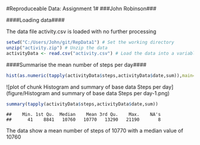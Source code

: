 #Reproduceable Data: Assignment 1#
###John Robinson###

####Loading data####

The data file activity.csv is loaded with no further processing


```r
setwd("C:/Users/John/git/RepData1") # Set the working directory
unzip("activity.zip") # Unzip the data
activityData <- read.csv("activity.csv") # Load the data into a variable
```

####Summarise the mean number of steps per day####


```r
hist(as.numeric(tapply(activityData$steps,activityData$date,sum)),main="Steps per day", xlab="Steps per day",breaks=61,col="Red")
```

![plot of chunk Histogram and summary of base data Steps per day](figure/Histogram and summary of base data Steps per day-1.png) 

```r
summary(tapply(activityData$steps,activityData$date,sum))
```

```
##    Min. 1st Qu.  Median    Mean 3rd Qu.    Max.    NA's 
##      41    8841   10760   10770   13290   21190       8
```

The data show a mean number of steps of 10770 with a median value of 10760
